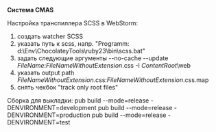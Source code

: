 **Система CMAS**

Настройка транспиллера SCSS в WebStorm:
1) создать watcher SCSS
2) указать путь к scss, напр. "Programm: d:\Env\ChocolateyTools\ruby23\bin\scss.bat"
3) задать следующие аргументы --no-cache --update $FileName$:$FileNameWithoutExtension$.css -I $ContentRoot$\web
4) указать output path $FileNameWithoutExtension$.css:$FileNameWithoutExtension$.css.map
5) снять чекбок "track only root files"

Сборка для выкладки:
pub build --mode=release -DENVIRONMENT=development 
pub build --mode=release -DENVIRONMENT=production 
pub build --mode=release -DENVIRONMENT=test 